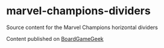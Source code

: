 # marvel-champions-dividers
Source content for the Marvel Champions horizontal dividers

Content published on [BoardGameGeek](https://boardgamegeek.com/filepage/190552/marvel-champions-lcg-horizontal-dividers-lee-subsc)
